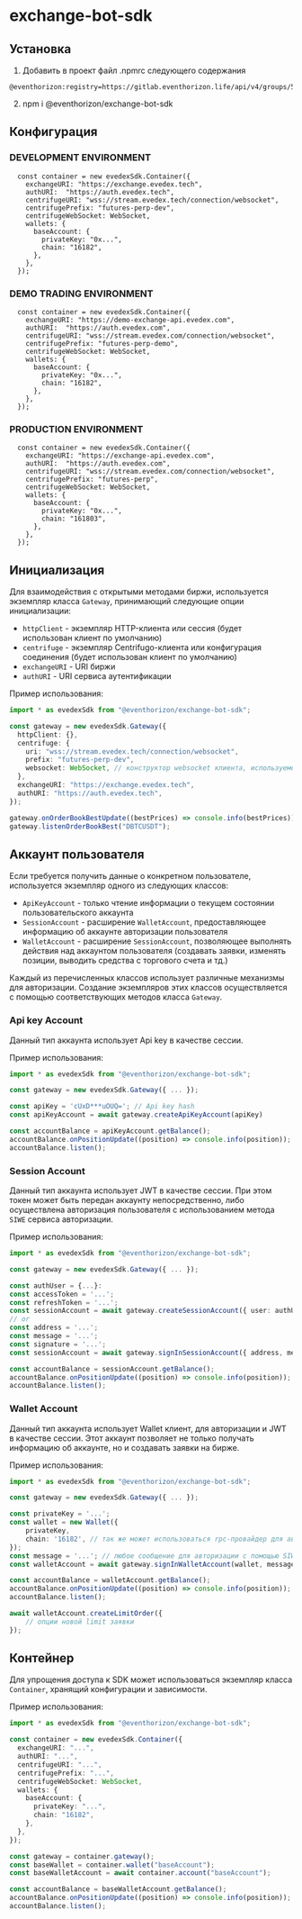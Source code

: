 # exchange-bot-sdk

## Установка
1. Добавить в проект файл .npmrc следующего содержания
```
@eventhorizon:registry=https://gitlab.eventhorizon.life/api/v4/groups/59/-/packages/npm/
```
2. npm i @eventhorizon/exchange-bot-sdk

## Конфигурация

### DEVELOPMENT ENVIRONMENT
```
  const container = new evedexSdk.Container({
    exchangeURI: "https://exchange.evedex.tech",
    authURI:  "https://auth.evedex.tech",
    centrifugeURI: "wss://stream.evedex.tech/connection/websocket",
    centrifugePrefix: "futures-perp-dev",
    centrifugeWebSocket: WebSocket,
    wallets: {
      baseAccount: {
        privateKey: "0x...",
        chain: "16182",
      },
    },
  });
```

### DEMO TRADING ENVIRONMENT
```
  const container = new evedexSdk.Container({
    exchangeURI: "https://demo-exchange-api.evedex.com",
    authURI:  "https://auth.evedex.com",
    centrifugeURI: "wss://stream.evedex.com/connection/websocket",
    centrifugePrefix: "futures-perp-demo",
    centrifugeWebSocket: WebSocket,
    wallets: {
      baseAccount: {
        privateKey: "0x...",
        chain: "16182",
      },
    },
  });
```

### PRODUCTION ENVIRONMENT
```
  const container = new evedexSdk.Container({
    exchangeURI: "https://exchange-api.evedex.com",
    authURI:  "https://auth.evedex.com",
    centrifugeURI: "wss://stream.evedex.com/connection/websocket",
    centrifugePrefix: "futures-perp",
    centrifugeWebSocket: WebSocket,
    wallets: {
      baseAccount: {
        privateKey: "0x...",
        chain: "161803",
      },
    },
  });
```

## Инициализация

Для взаимодействия с открытыми методами биржи, используется экземпляр класса `Gateway`, принимающий следующие опции инициализации:

- `httpClient` - экземпляр HTTP-клиента или сессия (будет использован клиент по умолчанию)
- `centrifuge` - экземпляр Centrifugo-клиента или конфигурация соединения (будет использован клиент по умолчанию)
- `exchangeURI` - URI биржи
- `authURI` - URI сервиса аутентификации

Пример использования:

```ts
import * as evedexSdk from "@eventhorizon/exchange-bot-sdk";

const gateway = new evedexSdk.Gateway({
  httpClient: {},
  centrifuge: {
    uri: "wss://stream.evedex.tech/connection/websocket",
    prefix: "futures-perp-dev",
    websocket: WebSocket, // конструктор websocket клиента, используемого в данном окружении
  },
  exchangeURI: "https://exchange.evedex.tech",
  authURI: "https://auth.evedex.tech",
});

gateway.onOrderBookBestUpdate((bestPrices) => console.info(bestPrices));
gateway.listenOrderBookBest("DBTCUSDT");
```

## Аккаунт пользователя

Если требуется получить данные о конкретном пользователе, используется экземпляр одного из следующих классов:

- `ApiKeyAccount` - только чтение информации о текущем состоянии пользовательского аккаунта
- `SessionAccount` - расширение `WalletAccount`, предоставляющее информацию об аккаунте авторизации пользователя
- `WalletAccount` - расширение `SessionAccount`, позволяющее выполнять действия над аккаунтом пользователя (создавать заявки, изменять позиции, выводить средства с торгового счета и тд.)

Каждый из перечисленных классов использует различные механизмы для авторизации. Создание экземпляров этих классов осуществляется с помощью соответствующих методов класса `Gateway`.

### Api key Account

Данный тип аккаунта использует Api key в качестве сессии.

Пример использования:

```ts
import * as evedexSdk from "@eventhorizon/exchange-bot-sdk";

const gateway = new evedexSdk.Gateway({ ... });

const apiKey = 'cUxD***uOUQ='; // Api key hash
const apiKeyAccount = await gateway.createApiKeyAccount(apiKey)

const accountBalance = apiKeyAccount.getBalance();
accountBalance.onPositionUpdate((position) => console.info(position));
accountBalance.listen();
```

### Session Account

Данный тип аккаунта использует JWT в качестве сессии. При этом токен может быть передан аккаунту непосредственно, либо осуществлена авторизация пользователя с использованием метода `SIWE` сервиса авторизации.

Пример использования:

```ts
import * as evedexSdk from "@eventhorizon/exchange-bot-sdk";

const gateway = new evedexSdk.Gateway({ ... });

const authUser = {...}:
const accessToken = '...';
const refreshToken = '...';
const sessionAccount = await gateway.createSessionAccount({ user: authUser, token: { accessToken, refreshToken }});
// or
const address = '...';
const message = '...';
const signature = '...';
const sessionAccount = await gateway.signInSessionAccount({ address, message, signature });

const accountBalance = sessionAccount.getBalance();
accountBalance.onPositionUpdate((position) => console.info(position));
accountBalance.listen();
```

### Wallet Account

Данный тип аккаунта использует Wallet клиент, для авторизации и JWT в качестве сессии. Этот аккаунт позволяет не только получать информацию об аккаунте, но и создавать заявки на бирже.

Пример использования:

```ts
import * as evedexSdk from "@eventhorizon/exchange-bot-sdk";

const gateway = new evedexSdk.Gateway({ ... });

const privateKey = '...';
const wallet = new Wallet({
    privateKey,
    chain: '16182', // так же может использоваться rpc-провайдер для автоматического определения chainId
});
const message = '...'; // любое сообщение для авторизации с помощью SIWE
const walletAccount = await gateway.signInWalletAccount(wallet, message);

const accountBalance = walletAccount.getBalance();
accountBalance.onPositionUpdate((position) => console.info(position));
accountBalance.listen();

await walletAccount.createLimitOrder({
    // опции новой limit заявки
});
```

## Контейнер

Для упрощения доступа к SDK может использоваться экземпляр класса `Container`, хранящий конфигурации и зависимости.

Пример использования:

```ts
import * as evedexSdk from "@eventhorizon/exchange-bot-sdk";

const container = new evedexSdk.Container({
  exchangeURI: "...",
  authURI: "...",
  centrifugeURI: "...",
  centrifugePrefix: "...",
  centrifugeWebSocket: WebSocket,
  wallets: {
    baseAccount: {
      privateKey: "...",
      chain: "16182",
    },
  },
});

const gateway = container.gateway();
const baseWallet = container.wallet("baseAccount");
const baseWalletAccount = await container.account("baseAccount");

const accountBalance = baseWalletAccount.getBalance();
accountBalance.onPositionUpdate((position) => console.info(position));
accountBalance.listen();
```
